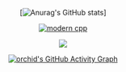 <div id="title" align=center>

  
  [![Anurag's GitHub stats](https://github-readme-stats.vercel.app/api?username=orchiddell0&show_icons=true&theme=tokyonight)]


[![modern cpp](https://img.shields.io/badge/code-Modern%20C++-blue)](https://learn.microsoft.com/zh-cn/cpp/cpp/welcome-back-to-cpp-modern-cpp) 

<div align="center">
	<img src="https://activity-graph.herokuapp.com/graph?username=orchiddell0&theme=xcode" />
</div>

[![orchid's GitHub Activity Graph](https://activity-graph.herokuapp.com/graph?username=orchiddell0&theme=xcode)](https://github.com/orchiddell0)









